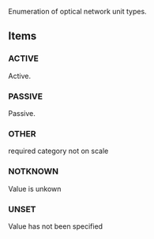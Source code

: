 Enumeration of optical network unit types.

<!-- end of short definition -->


## Items

### ACTIVE
Active.

### PASSIVE
Passive.

### OTHER
required category not on scale

### NOTKNOWN
Value is unkown

### UNSET
Value has not been specified
